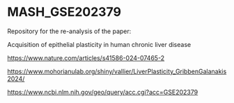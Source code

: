 # MASH_GSE202379

Repository for the re-analysis of the paper: 

Acquisition of epithelial plasticity in human chronic liver disease

https://www.nature.com/articles/s41586-024-07465-2

https://www.mohorianulab.org/shiny/vallier/LiverPlasticity_GribbenGalanakis2024/

https://www.ncbi.nlm.nih.gov/geo/query/acc.cgi?acc=GSE202379




